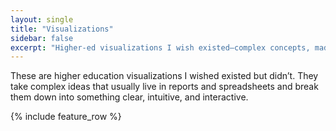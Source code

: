 ```yaml
---
layout: single
title: "Visualizations"
sidebar: false
excerpt: "Higher-ed visualizations I wish existed—complex concepts, made clear and interactive."
---
```


These are higher education visualizations I wished existed but didn’t. They take complex ideas that usually live in reports and spreadsheets and break them down into something clear, intuitive, and interactive.

{% include feature_row %}
